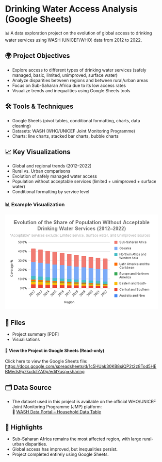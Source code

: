 # Drinking Water Access Analysis (Google Sheets)

📊 A data exploration project on the evolution of global access to drinking water services using WASH (UNICEF/WHO) data from 2012 to 2022.

## 🌍 Project Objectives

- Explore access to different types of drinking water services (safely managed, basic, limited, unimproved, surface water)
- Analyze disparities between regions and between rural/urban areas
- Focus on Sub-Saharan Africa due to its low access rates
- Visualize trends and inequalities using Google Sheets tools

## 🛠 Tools & Techniques

- Google Sheets (pivot tables, conditional formatting, charts, data cleaning)
- Datasets: WASH (WHO/UNICEF Joint Monitoring Programme)
- Charts: line charts, stacked bar charts, bubble charts

## 📈 Key Visualizations

- Global and regional trends (2012–2022)
- Rural vs. Urban comparisons
- Evolution of safely managed water access
- Population without acceptable services (limited + unimproved + surface water)
- Conditional formatting by service level


### 📊 Example Visualization

<p align="center">
  <img src="https://github.com/Nemo-ds/drinking-water-access-analysis/blob/main/unacceptable_water_access.png?raw=true" width="600"/>
</p>


## 📌 Files

- Project summary [PDF]
- Visualisations

#### 🔗 View the Project in Google Sheets (Read-only)

Click here to view the Google Sheets file:  
https://docs.google.com/spreadsheets/d/1c5HUak30KB8siQP2t2z8Tod5HEBMeds9pzkudclZA0g/edit?usp=sharing 

## 🗂️ Data Source

- The dataset used in this project is available on the official WHO/UNICEF Joint Monitoring Programme (JMP) platform:  
  🔗 [WASH Data Portal – Household Data Table](https://washdata.org/data/household#!/table?geo0=region&geo1=sdg)


## 📢 Highlights

- Sub-Saharan Africa remains the most affected region, with large rural-urban disparities.
- Global access has improved, but inequalities persist.
- Project completed entirely using Google Sheets.
